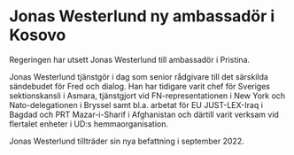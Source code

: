 # Jonas Westerlund ny ambassadör i Kosovo

Regeringen har utsett Jonas Westerlund till ambassadör i Pristina.

Jonas Westerlund tjänstgör i dag som senior rådgivare till det särskilda sändebudet för Fred och dialog. Han har tidigare varit chef för Sveriges sektionskansli i Asmara, tjänstgjort vid FN-representationen i New York och Nato-delegationen i Bryssel samt bl.a. arbetat för EU JUST-LEX-Iraq i Bagdad och PRT Mazar-i-Sharif i Afghanistan och därtill varit verksam vid flertalet enheter i UD:s hemmaorganisation.

Jonas Westerlund tillträder sin nya befattning i september 2022.
